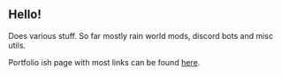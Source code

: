 ## Hello!

Does various stuff. So far mostly rain world mods, discord bots and misc utils.

Portfolio ish page with most links can be found <a href="https://thalber.github.io/self/">here</a>.
